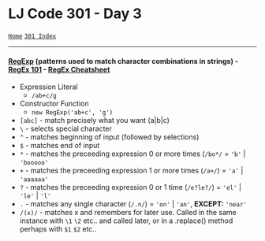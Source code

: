# LJ Code 301 - Day 3
<a href="../README.md">`Home`</a>
<a href="301_README.md">`301 Index`</a>
<hr>

#### <a href="https://developer.mozilla.org/en-US/docs/Web/JavaScript/Guide/Regular_Expressions">RegExp</a> (patterns used to match character combinations in strings) - <a href="http://regex101.com">RegEx 101</a> - <a href="http://regexr.com">RegEx Cheatsheet</a>
- Expression Literal
  - `/ab+c/g`
- Constructor Function
  - `new RegExp('ab+c', 'g')`
- `[abc]` - match precisely what you want (a|b|c)
- `\` - selects special character
- `^` - matches beginning of input (followed by selections)
- `$` - matches end of input
- `*` - matches the preceeding expression 0 or more times (`/bo*/` = `'b'` | `'booooo'`
- `+` - matches the preceeding expression 1 or more times (`/a+/`) = `'a'` | `'aaaaaa'`
- `?` - matches the preceeding expression 0 or 1 time (`/e?le?/`) = `'el'` | `'le'` | `'l'`
- `.` - matches any single character (`/.n/`) = `'on'` | `'an'`, <b>EXCEPT:</b> `'near'`
- `/(x)/` - matches x and remembers for later use. Called in the same instance with `\1` `\2` etc.. and called later, or in a .replace() method perhaps with `$1` `$2` etc..
